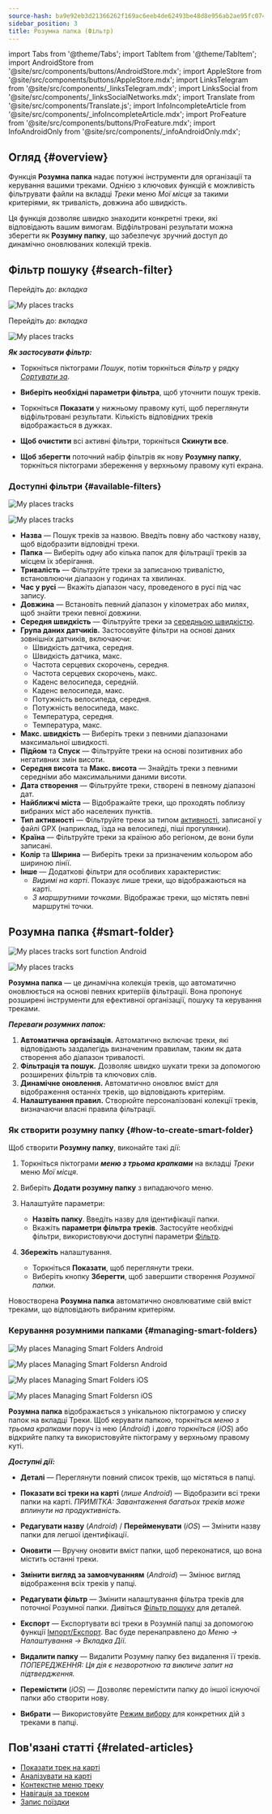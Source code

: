 ```yaml
---
source-hash: ba9e92eb3d21366262f169ac6eeb4de62493be48d8e956ab2ae95fc0748fcf45
sidebar_position: 3
title: Розумна папка (Фільтр)
---
```

import Tabs from '@theme/Tabs';
import TabItem from '@theme/TabItem';
import AndroidStore from '@site/src/components/buttons/AndroidStore.mdx';
import AppleStore from '@site/src/components/buttons/AppleStore.mdx';
import LinksTelegram from '@site/src/components/_linksTelegram.mdx';
import LinksSocial from '@site/src/components/_linksSocialNetworks.mdx';
import Translate from '@site/src/components/Translate.js';
import InfoIncompleteArticle from '@site/src/components/_infoIncompleteArticle.mdx';
import ProFeature from '@site/src/components/buttons/ProFeature.mdx';
import InfoAndroidOnly from '@site/src/components/_infoAndroidOnly.mdx';



## Огляд {#overview}

Функція **Розумна папка** надає потужні інструменти для організації та керування вашими треками. Однією з ключових функцій є можливість фільтрувати файли на вкладці *Треки* меню *Мої місця* за такими критеріями, як тривалість, довжина або швидкість.

Ця функція дозволяє швидко знаходити конкретні треки, які відповідають вашим вимогам. Відфільтровані результати можна зберегти як **Розумну папку**, що забезпечує зручний доступ до динамічно оновлюваних колекцій треків.


## Фільтр пошуку {#search-filter}

<Tabs groupId="operating-systems" queryString="current-os">

<TabItem value="android" label="Android">

Перейдіть до: *<Translate android="true" ids="shared_string_menu,shared_string_my_places,shared_string_gpx_files"/> вкладка*

![My places tracks](@site/static/img/personal/tracks/my_places_tracks_filter_2_andr.png)

</TabItem>

<TabItem value="ios" label="iOS">

Перейдіть до: *<Translate ios="true" ids="shared_string_menu,shared_string_my_places,shared_string_gpx_tracks"/> вкладка*

![My places tracks](@site/static/img/personal/tracks/my_places_tracks_filter_ios.png)

</TabItem>

</Tabs>

***Як застосувати фільтр:***

- Торкніться піктограми *Пошук*, потім торкніться *Фільтр* у рядку [*Сортувати за*](./manage-tracks.md#sort-by).

- **Виберіть необхідні параметри фільтра**, щоб уточнити пошук треків.

- Торкніться **Показати** у нижньому правому куті, щоб переглянути відфільтровані результати. Кількість відповідних треків відображається в дужках.

- **Щоб очистити** всі активні фільтри, торкніться **Скинути все**.

- **Щоб зберегти** поточний набір фільтрів як нову **Розумну папку**, торкніться піктограми збереження у верхньому правому куті екрана.


### Доступні фільтри {#available-filters}

<Tabs groupId="operating-systems" queryString="current-os">

<TabItem value="android" label="Android">

![My places tracks](@site/static/img/personal/tracks/my_places_tracks_filter_andr.png)

</TabItem>

<TabItem value="ios" label="iOS">

![My places tracks](@site/static/img/personal/tracks/my_places_tracks_filter_2_ios.png)

</TabItem>

</Tabs>

- **Назва** — Пошук треків за назвою. Введіть повну або часткову назву, щоб відобразити відповідні треки.
- **Папка** — Виберіть одну або кілька папок для фільтрації треків за місцем їх зберігання.
- **Тривалість** — Фільтруйте треки за записаною тривалістю, встановлюючи діапазон у годинах та хвилинах.
- **Час у русі** — Вкажіть діапазон часу, проведеного в русі під час запису.
- **Довжина** — Встановіть певний діапазон у кілометрах або милях, щоб знайти треки певної довжини.
- **Середня швидкість** — Фільтруйте треки за [середньою швидкістю](../../widgets/info-widgets.md#average-speed).
- **Група даних датчиків.**
    Застосовуйте фільтри на основі даних зовнішніх датчиків, включаючи:
    - Швидкість датчика, середня.
    - Швидкість датчика, макс.
    - Частота серцевих скорочень, середня.
    - Частота серцевих скорочень, макс.
    - Каденс велосипеда, середній.
    - Каденс велосипеда, макс.
    - Потужність велосипеда, середня.
    - Потужність велосипеда, макс.
    - Температура, середня.
    - Температура, макс.
- **Макс. швидкість** — Виберіть треки з певними діапазонами максимальної швидкості.
- **Підйом** та **Спуск** — Фільтруйте треки на основі позитивних або негативних змін висоти.
- **Середня висота** та **Макс. висота** — Знайдіть треки з певними середніми або максимальними даними висоти.
- **Дата створення** — Фільтруйте треки, створені в певному діапазоні дат.
- **Найближчі міста** — Відображайте треки, що проходять поблизу вибраних міст або населених пунктів.
- **Тип активності** — Фільтруйте треки за типом [активності](../../map/tracks/track-context-menu.md#track-information-activity), записаної у файлі GPX (наприклад, їзда на велосипеді, піші прогулянки).
- **Країна** — Фільтруйте треки за країною або регіоном, де вони були записані.
- **Колір** та **Ширина** — Виберіть треки за призначеним кольором або шириною лінії.
- **Інше** — Додаткові фільтри для особливих характеристик:
    - *Видимі на карті*. Показує лише треки, що відображаються на карті.
    - *З маршрутними точками*. Відображає треки, що містять певні маршрутні точки.


## Розумна папка {#smart-folder}

<Tabs groupId="operating-systems" queryString="current-os">

<TabItem value="android" label="Android">

![My places tracks sort function Android](@site/static/img/personal/tracks/my_places_smart_folder_andr.png)

</TabItem>

<TabItem value="ios" label="iOS">

![My places tracks](@site/static/img/personal/tracks/my_places_smart_folder_ios.png)

</TabItem>

</Tabs>

**Розумна папка** — це динамічна колекція треків, що автоматично оновлюється на основі певних критеріїв фільтрації. Вона пропонує розширені інструменти для ефективної організації, пошуку та керування треками.

***Переваги розумних папок:***

1. **Автоматична організація.**
    Автоматично включає треки, які відповідають заздалегідь визначеним правилам, таким як дата створення або діапазон тривалості.
2. **Фільтрація та пошук.**
    Дозволяє швидко шукати треки за допомогою розширених фільтрів та ключових слів.
3. **Динамічне оновлення.**
    Автоматично оновлює вміст для відображення останніх треків, що відповідають критеріям.
4. **Налаштування правил.**
    Створюйте персоналізовані колекції треків, визначаючи власні правила фільтрації.


### Як створити розумну папку {#how-to-create-smart-folder}

Щоб створити **Розумну папку**, виконайте такі дії:

1. Торкніться піктограми ***меню з трьома крапками*** на вкладці *Треки* меню *Мої місця*.

2. Виберіть **Додати розумну папку** з випадаючого меню.

3. Налаштуйте параметри:
   - **Назвіть папку**. Введіть назву для ідентифікації папки.
   - Вкажіть **параметри фільтра треків**. Застосуйте необхідні фільтри, використовуючи доступні параметри [Фільтр](#available-filters).

4. **Збережіть** налаштування.
    - Торкніться **Показати**, щоб переглянути треки.
    - Виберіть кнопку **Зберегти**, щоб завершити створення *Розумної папки*.

Новостворена **Розумна папка** автоматично оновлюватиме свій вміст треками, що відповідають вибраним критеріям.


### Керування розумними папками {#managing-smart-folders}

<Tabs groupId="operating-systems" queryString="current-os">

<TabItem value="android" label="Android">

![My places Managing Smart Folders Android](@site/static/img/personal/tracks/my_places_smart_folder_2-1_andr.png)

![My places Managing Smart Foldersn Android](@site/static/img/personal/tracks/my_places_smart_folder_3_andr.png)

</TabItem>

<TabItem value="ios" label="iOS">

![My places Managing Smart Folders iOS](@site/static/img/personal/tracks/folder_menu_2_ios.png)

![My places Managing Smart Foldersn iOS](@site/static/img/personal/tracks/my_places_smart_folder_2_ios.png)

</TabItem>

</Tabs>

**Розумна папка** відображається з унікальною піктограмою у списку папок на вкладці Треки. Щоб керувати папкою, торкніться *меню з трьома крапками* поруч із нею (*Android*) і *довго торкніться* (*iOS*) або відкрийте папку та використовуйте піктограму у верхньому правому куті.

***Доступні дії:***

- **Деталі** — Переглянути повний список треків, що містяться в папці.

- **Показати всі треки на карті** (*лише Android*) — Відобразити всі треки папки на карті.
    *ПРИМІТКА: Завантаження багатьох треків може вплинути на продуктивність.*

- **Редагувати назву** (*Android*) / **Перейменувати** (*iOS*) — Змінити назву папки для легшої ідентифікації.

- **Оновити** — Вручну оновити вміст папки, щоб переконатися, що вона містить останні треки.

- **Змінити вигляд за замовчуванням** (*Android*) — Змінює вигляд відображення всіх треків у папці.

- **Редагувати фільтр** — Змінити налаштування фільтра треків для поточної Розумної папки. Дивіться [Фільтр пошуку](#search-filter) для деталей.

- **Експорт** — Експортувати всі треки в Розумній папці за допомогою функції [Імпорт/Експорт](../../personal/import-export.md). Вас буде перенаправлено до *Меню → Налаштування → Вкладка Дії*.

- **Видалити папку** — Видалити Розумну папку без видалення її треків.
    *ПОПЕРЕДЖЕННЯ: Ця дія є незворотною та викличе запит на підтвердження.*

- **Перемістити** (*iOS*) — Дозволяє перемістити папку до іншої існуючої папки або створити нову.

- **Вибрати** — Використовуйте [Режим вибору](./manage-tracks.md#selection-mode) для конкретних дій з треками в папці.


## Пов'язані статті {#related-articles}

- [Показати трек на карті](../../map/tracks/index.md)
- [Аналізувати на карті](../../map/tracks/index.md#analyze-track-on-map)
- [Контекстне меню треку](../../map/tracks/track-context-menu.md)
- [Навігація за треком](../../navigation/setup/gpx-navigation.md)
- [Запис поїздки](../../plugins/trip-recording.md)
